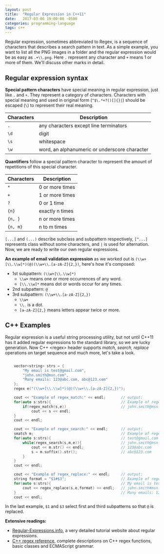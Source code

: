 ```yaml
---
layout: post
title:  "Regular Expression in C++11"
date:   2017-03-06 19:00:00 -0500
categories: programming-language
tags: c++
---
```


Regular expression, sometimes abbreviated to Regex, is a sequence of characters that describes a search pattern in text. As a simple example, you want to list all the PNG images in a folder and the regular expression would be as easy as `.+\\.png`. Here `.` represent any character and `+` means 1 or more of them. We'll discuss other marks in detail.

## Regular expression syntax

**Special pattern characters** have special meaning in regular expression, just like `.` and `+`. They represent a category of characters. Characters with special meaning and used in original form (`^$\.*+?()[]{}|`) should be escaped (`\`) to represent their real meaning.

| Characters | Description |
| --- | --- |
| `.` | any characters except line terminators |
| `\d` | digit |
| `\s` | whitespace |
| `\w` | word, an alphanumeric or underscore character |

**Quantifiers** follow a special pattern character to represent the amount of repetitions of this special character.

| Characters | Description |
| --- | --- |
| `*` | 0 or more times |
| `+` | 1 or more times |
| `?` | 0 or 1 time |
| `{n}` | exactly n times |
| `{n, }` | n or more times |
| `{n, m}` | n to m times |

`[...]` and `(...)` describe subclass and subpattern respectively, `[^...]` represents class without some characters, and `|` is used for alternation. Now, we are ready to write our own regular expressions. 

**An example of email validation expression** as we worked out is `(\\w+[\\.\\w]*)(@)(\\w+\\.[a-zA-Z]{2,})`, here's how it's composed:

- 1st subpattern: `(\\w+[\\.\\w]*)`
    - `\\w+` means one or more occurrences of any word.
    - `[\\.\\w]*` means dot or words occur for any times.
- 2nd subpattern: `@`
- 3rd subpattern: `(\\w+\\.[a-zA-Z]{2,})`
    - `\\w+`
    - `\\.` is a dot.
    - `[a-zA-Z]{2,}` means letters appear twice or more.

## C++ Examples

Regular expression is a useful string processing utility, but not until C++11 has it added regular expressions to the standard library, so we are lucky generation. Now C++ \<regex\> header supports _match, search, replace_ operations on target sequence and much more, let's take a look.

```cpp

    vector<string> strs = {
        "My email is test@gmail.com",
        "john.smith@msn.com",
        "Many emails: 123@abc.com, abc@123.com"
    };
    regex e("(\\w+[\\.\\w]*)(@)(\\w+\\.[a-zA-Z]{2,})");

    cout << "Example of regex_match:" << endl;       // output:
    for(auto s:strs){                                // Example of regex_match:
        if(regex_match(s,e))                         // john.smith@msn.com
            cout << s << endl;
    }
    cout << endl;

    cout << "Example of regex_search:" << endl;      // output:
    smatch m;                                        // Example of regex_search:
    for(auto s:strs){                                // test@gmail.com
        while(regex_search(s,m,e)){                  // john.smith@msn.com
            cout << m.str() << endl;                 // 123@abc.com
            s = m.suffix().str();                    // abc@123.com
        }
    }
    cout << endl;

    cout << "Example of regex_replace:" << endl;     // output:
    string format = "$1#$3";                         // Example of regex_replace:
    for(auto s:strs){                                // My email is test#gmail.com
        cout << regex_replace(s,e,format) << endl;   // john.smith#msn.com
    }                                                // Many emails: 123#abc.com, abc#123.com
    cout << endl;

```

In the last example, `$1` and `$3` select first and third subpatterns so that `@` is replaced.

**Extensive readings:**

- [Regular-Expressions.info](http://www.regular-expressions.info/), a very detailed tutorial website about regular expressions.
- [C++ regex reference](http://www.cplusplus.com/reference/regex/), complete descriptions on C++ regex functions, basic classes and ECMAScript grammar.
